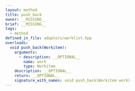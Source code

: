 ```yaml
---
layout: method
title: push_back
owner: __MISSING__
brief: __MISSING__
tags:
  - method
defined_in_file: adaptors/worklist.hpp
overloads:
  void push_back(Workitem):
    arguments:
      - description: __OPTIONAL__
        name: work
        type: Workitem
    description: __OPTIONAL__
    return: __OPTIONAL__
    signature_with_names: void push_back(Workitem work)
---
```

